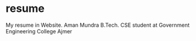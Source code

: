 # resume
My resume in Website.
Aman Mundra B.Tech. CSE student at Government Engineering College Ajmer
